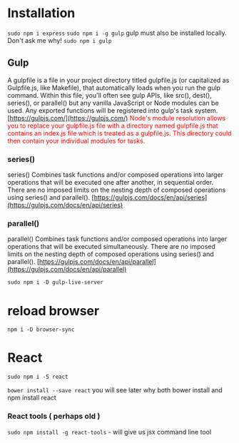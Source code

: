 # Installation

`sudo npm i express`
`sudo npm i -g gulp` 
gulp must also be installed locally. Don't ask me why!
`sudo npm i gulp`

## Gulp

A gulpfile is a file in your project directory titled gulpfile.js (or capitalized as Gulpfile.js, like Makefile), that automatically loads when you run the gulp command. Within this file, you'll often see gulp APIs, like src(), dest(), series(), or parallel() but any vanilla JavaScript or Node modules can be used. Any exported functions will be registered into gulp's task system.
[https://gulpjs.com/](https://gulpjs.com/)
<span style="color: red">
Node's module resolution allows you to replace your gulpfile.js file with a directory named gulpfile.js that contains an index.js file which is treated as a gulpfile.js. This directory could then contain your individual modules for tasks.
</span>

### series()
series()
Combines task functions and/or composed operations into larger operations that will be executed one after another, in sequential order. There are no imposed limits on the nesting depth of composed operations using series() and parallel().
[https://gulpjs.com/docs/en/api/series](https://gulpjs.com/docs/en/api/series)

### parallel()
parallel()
Combines task functions and/or composed operations into larger operations that will be executed simultaneously. There are no imposed limits on the nesting depth of composed operations using series() and parallel().
[https://gulpjs.com/docs/en/api/parallel](https://gulpjs.com/docs/en/api/parallel)



`sudo npm i -D gulp-live-server`

# reload browser
`npm i -D browser-sync`

# React
`sudo npm i -S react`

`bower install --save react` you will see later why both bower install and npm install react

### React tools ( perhaps old )
`sudo npm install -g react-tools` - will give us jsx command line tool